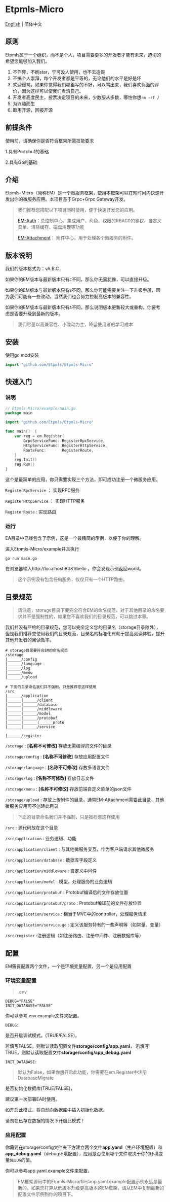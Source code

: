 # Etpmls-Micro

[English](./README.md) | 简体中文

##  原则

Etpmls属于一个组织，而不是个人，项目需要更多的开发者才能有未来，迫切的希望您能够加入我们。

1. 不作弊，不刷star，宁可没人使用，也不去造假
2. 不搞个人崇拜，每个开发者都是平等的，无论他们的水平是好是坏
3. 欢迎谩骂。如果你觉得我们哪里写的不好，可以骂出来，我们喜欢负面的评价，因为这样可以使我们看清自己。
4. 开发者高度民主，投票决定项目的未来，少数服从多数，哪怕你想`rm -rf /`
5. 为兴趣而生
6. 取用开源，回报开源

## 前提条件

使用前，请确保你是否符合框架所需技能要求

1.具有Protobuf的基础

2.具有Go的基础

## 介绍

Etpmls-Micro（简称EM）是一个微服务框架，使用本框架可以在短时间内快速开发出你的微服务应用。本项目基于Grpc+Grpc Gateway开发。

>我们推荐您搭配以下项目同时使用，便于快速开发您的应用。
>
>[EM-Auth](https://github.com/Etpmls/EM-Auth)：总控制中心，集成用户、角色、权限的RBAC0的鉴权、自定义菜单、清除缓存、磁盘清理等功能
>
>[EM-Attachment](https://github.com/Etpmls/EM-Attachment)： 附件中心，用于处理各个微服务的附件。

## 版本说明

我们的版本格式为：vA.B.C，

如果你的EM版本与最新版本只有`C`不同，那么你无需犹豫，可以直接升级。

如果你的EM版本与最新版本只有`B`不同，那么你可能需要关注一下升级手册，因为我们可能有一些改动，当然我们也会努力控制高版本的兼容性。

如果你的EM版本与最新版本只有`A`不同，那么说明版本更新较大或重构，你要考虑是否要升级到最新的版本。

> 我们尽量以高兼容性、小改动为主，降低使用者的学习成本

## 安装
使用go mod安装
```go
import "github.com/Etpmls/Etpmls-Micro"
```

## 快速入门

### 说明

```go
// Etpmls-Micro/example/main.go
package main

import "github.com/Etpmls/Etpmls-Micro"

func main()  {
	var reg = em.Register{
		GrpcServiceFunc: RegisterRpcService,
		HttpServiceFunc: RegisterHttpService,
		RouteFunc:       RegisterRoute,
	}
	reg.Init()
	reg.Run()
}
```
这个是最简单的应用，你只需要实现三个方法，即可成功注册一个微服务应用。

`RegisterRpcService` ： 实现RPC服务

`RegisterHttpService` ： 实现HTTP服务

`RegisterRoute` : 实现路由

### 运行

EA目录中已经包含了示例，这是一个最精简的示例，以便于你的理解。

进入Etpmls-Micro/example并且执行

```shell
go run main.go
```

在浏览器输入http://localhost:8081/hello ，你会发现示例返回world。

> 这个示例没有包含任何服务，仅仅只有一个HTTP路由。

## 目录规范

> 请注意，storage目录下要完全符合EM的命名规范，对于其他目录的命名要求并不是强制性的，如果您不喜欢我们的目录规范，可以跳过本章。

我们并没有严格的目录规范，您可以完全定义您的目录名（storage目录除外），但是我们推荐您使用我们的目录规范，目录名的标准化有助于提高阅读体验，提升其他开发者的阅读效率。

```
# storage目录要符合EM的命名规范
/storage
|______/config
|______/language
|______/log
|______/menu
|______/upload

# 下面的目录命名我们并不强制，只是推荐您这样使用
/src
|______/application
|______|______/client
|______|______/database
|______|______/middleware
|______|______/model
|______|______/protobuf
|______|______|______proto
|______|______/service

|______/register
```

`/storage` : **[名称不可修改]** 存放无需编译的文件的目录

`/storage/config` : **[名称不可修改]** 存放应用配置文件

`/storage/language` : **[名称不可修改]** 存放多语言文件

`/storage/log` : **[名称不可修改]** 存放日志文件

`/storage/menu` : **[名称不可修改]** 存放前端自定义菜单的json文件

`/storage/upload` : 存放上传附件的目录，通常EM-Attachment需要此目录，其他微服务应用可不创建此目录

> 下面的目录命名我们并不强制，只是推荐您这样使用

`/src` : 源代码放在这个目录

`/src/application` : 业务逻辑、功能

`/src/application/client` : 与其他微服务交互，作为客户端请求其他微服务

`/src/application/database` : 数据库字段定义

`/src/application/middleware` : 自定义中间件

`/src/application/model` : 模型，处理服务的业务逻辑

`/src/application/protobuf` : Protobuf编译后的文件存放位置

`/src/application/protobuf/proto` : Protobuf编译前的文件存放位置

`/src/application/service`  : 相当于MVC中的controller，处理服务请求

`/src/application/service.go`  : 定义该服务特有的一些声明等（如常量、变量）

`/src/register` :注册逻辑（如注册路由、注册中间件、注册数据库等）

## 配置

EM需要配置两个文件，一个是环境变量配置，另一个是应用配置

### 环境变量配置

> .env

```
DEBUG="FALSE"
INIT_DATABASE="FALSE"
```

你可以参考.env.example文件来配置。

`DEBUG:`

是否开启调试模式。(TRUE/FALSE)，

若填写FALSE，则默认读取配置文件**storage/config/app.yaml**， 若填写TRUE，则默认读取配置文件**storage/config/app_debug.yaml**

`INIT_DATABASE:`

> 默认为False，如果你想开启此功能，你需要在em.Register中注册DatabaseMigrate

是否初始化数据库(TRUE/FALSE)，

建议第一次部署EA时使用。

如开启此模式，将自动向数据库中插入初始化数据。

请勿在已存在数据的情况下开启此模式！

### 应用配置

你需要在storage/config文件夹下方建立两个文件**app.yaml**（生产环境配置）和**app_debug.yaml**（debug环境配置），应用是否使用哪个文件取决于你的环境变量`DEBUG`的值。

你可以参考app.yaml.example文件来配置。

> EM框架源码中的Etpmls-Micro/file/app.yaml.example配置示例永远是最新的。如果您打算从低版本升级更高版本的EM框架，请从EM中复制最新的配置文件示例到你的项目下。
